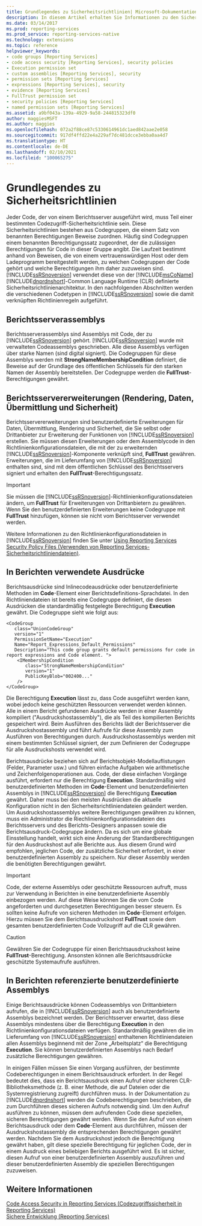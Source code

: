 ```yaml
---
title: Grundlegendes zu Sicherheitsrichtlinien| Microsoft-Dokumentation
description: In diesem Artikel erhalten Sie Informationen zu den Sicherheitsrichtlinien in den Reporting Services, die Berechtigungen für Assemblys, Erweiterungen und Berichtsausdrücken basierend auf Codegruppen angeben.
ms.date: 03/14/2017
ms.prod: reporting-services
ms.prod_service: reporting-services-native
ms.technology: extensions
ms.topic: reference
helpviewer_keywords:
- code groups [Reporting Services]
- code access security [Reporting Services], security policies
- Execution permission set
- custom assemblies [Reporting Services], security
- permission sets [Reporting Services]
- expressions [Reporting Services], security
- evidence [Reporting Services]
- FullTrust permission set
- security policies [Reporting Services]
- named permission sets [Reporting Services]
ms.assetid: a9bf043a-139a-4929-9a58-244815323df0
author: maggiesMSFT
ms.author: maggies
ms.openlocfilehash: 072a2f88ce87c5330614961dc1aed842aae2e058
ms.sourcegitcommit: 917df4ffd22e4a229af7dc481dcce3ebba0aa4d7
ms.translationtype: HT
ms.contentlocale: de-DE
ms.lasthandoff: 02/10/2021
ms.locfileid: "100065275"
---
```

# <a name="understanding-security-policies"></a>Grundlegendes zu Sicherheitsrichtlinien
  Jeder Code, der von einem Berichtsserver ausgeführt wird, muss Teil einer bestimmten Codezugriff-Sicherheitsrichtlinie sein. Diese Sicherheitsrichtlinien bestehen aus Codegruppen, die einem Satz von benannten Berechtigungen Beweise zuordnen. Häufig sind Codegruppen einem benannten Berechtigungssatz zugeordnet, der die zulässigen Berechtigungen für Code in dieser Gruppe angibt. Die Laufzeit bestimmt anhand von Beweisen, die von einem vertrauenswürdigen Host oder dem Ladeprogramm bereitgestellt werden, zu welchen Codegruppen der Code gehört und welche Berechtigungen ihm daher zuzuweisen sind. [!INCLUDE[ssRSnoversion](../../../includes/ssrsnoversion-md.md)] verwendet diese von der [!INCLUDE[msCoName](../../../includes/msconame-md.md)] [!INCLUDE[dnprdnshort](../../../includes/dnprdnshort-md.md)]-Common Language Runtime (CLR) definierte Sicherheitsrichtlinienarchitektur. In den nachfolgenden Abschnitten werden die verschiedenen Codetypen in [!INCLUDE[ssRSnoversion](../../../includes/ssrsnoversion-md.md)] sowie die damit verknüpften Richtlinienregeln aufgeführt.  
  
## <a name="report-server-assemblies"></a>Berichtsserverassemblys  
 Berichtsserverassemblys sind Assemblys mit Code, der zu [!INCLUDE[ssRSnoversion](../../../includes/ssrsnoversion-md.md)] gehört. [!INCLUDE[ssRSnoversion](../../../includes/ssrsnoversion-md.md)] wurde mit verwalteten Codeassemblys geschrieben. Alle diese Assemblys verfügen über starke Namen (sind digital signiert). Die Codegruppen für diese Assemblys werden mit **StrongNameMembershipCondition** definiert, die Beweise auf der Grundlage des öffentlichen Schlüssels für den starken Namen der Assembly bereitstellen. Der Codegruppe werden die **FullTrust**-Berechtigungen gewährt.  
  
## <a name="report-server-extensions-rendering-data-delivery-and-security"></a>Berichtsservererweiterungen (Rendering, Daten, Übermittlung und Sicherheit)  
 Berichtsservererweiterungen sind benutzerdefinierte Erweiterungen für Daten, Übermittlung, Rendering und Sicherheit, die Sie selbst oder Drittanbieter zur Erweiterung der Funktionen von [!INCLUDE[ssRSnoversion](../../../includes/ssrsnoversion-md.md)] erstellen. Sie müssen diesen Erweiterungen oder dem Assemblycode in den Richtlinienkonfigurationsdateien, die mit der zu erweiternden [!INCLUDE[ssRSnoversion](../../../includes/ssrsnoversion-md.md)]-Komponente verknüpft sind, **FullTrust** gewähren. Erweiterungen, die im Lieferumfang von [!INCLUDE[ssRSnoversion](../../../includes/ssrsnoversion-md.md)] enthalten sind, sind mit dem öffentlichen Schlüssel des Berichtsservers signiert und erhalten den **FullTrust**-Berechtigungssatz.  
  
> [!IMPORTANT]  
>  Sie müssen die [!INCLUDE[ssRSnoversion](../../../includes/ssrsnoversion-md.md)]-Richtlinienkonfigurationsdateien ändern, um **FullTrust** für Erweiterungen von Drittanbietern zu gewähren. Wenn Sie den benutzerdefinierten Erweiterungen keine Codegruppe mit **FullTrust** hinzufügen, können sie nicht vom Berichtsserver verwendet werden.  
  
 Weitere Informationen zu den Richtlinienkonfigurationsdateien in [!INCLUDE[ssRSnoversion](../../../includes/ssrsnoversion-md.md)] finden Sie unter [Using Reporting Services Security Policy Files (Verwenden von Reporting Services-Sicherheitsrichtliniendateien)](../../../reporting-services/extensions/secure-development/using-reporting-services-security-policy-files.md).  
  
## <a name="expressions-used-in-reports"></a>In Berichten verwendete Ausdrücke  
 Berichtsausdrücke sind Inlinecodeausdrücke oder benutzerdefinierte Methoden im **Code**-Element einer Berichtsdefinitions-Sprachdatei. In den Richtliniendateien ist bereits eine Codegruppe definiert, die diesen Ausdrücken die standardmäßig festgelegte Berechtigung **Execution** gewährt. Die Codegruppe sieht wie folgt aus:  
  
```  
<CodeGroup  
   class="UnionCodeGroup"  
   version="1"  
   PermissionSetName="Execution"  
   Name="Report_Expressions_Default_Permissions"  
   Description="This code group grants default permissions for code in report expressions and Code element. ">  
    <IMembershipCondition  
       class="StrongNameMembershipCondition"  
       version="1"  
       PublicKeyBlob="002400..."  
    />  
</CodeGroup>  
```  
  
 Die Berechtigung **Execution** lässt zu, dass Code ausgeführt werden kann, wobei jedoch keine geschützten Ressourcen verwendet werden können. Alle in einem Bericht gefundenen Ausdrücke werden in einer Assembly kompiliert ("Ausdruckshostassembly"), die als Teil des kompilierten Berichts gespeichert wird. Beim Ausführen des Berichts lädt der Berichtsserver die Ausdruckshostassembly und führt Aufrufe für diese Assembly zum Ausführen von Berechtigungen durch. Ausdruckshostassemblys werden mit einem bestimmten Schlüssel signiert, der zum Definieren der Codegruppe für alle Ausdruckshosts verwendet wird.  
  
 Berichtsausdrücke beziehen sich auf Berichtsobjekt-Modellauflistungen (Felder, Parameter usw.) und führen einfache Aufgaben wie arithmetische und Zeichenfolgenoperationen aus. Code, der diese einfachen Vorgänge ausführt, erfordert nur die Berechtigung **Execution**. Standardmäßig wird benutzerdefinierten Methoden im **Code**-Element und benutzerdefinierten Assemblys in [!INCLUDE[ssRSnoversion](../../../includes/ssrsnoversion-md.md)] die Berechtigung **Execution** gewährt. Daher muss bei den meisten Ausdrücken die aktuelle Konfiguration nicht in den Sicherheitsrichtliniendateien geändert werden. Um Ausdruckshostassemblys weitere Berechtigungen gewähren zu können, muss ein Administrator die Riechlinienkonfigurationsdateien des Berichtsservers und des Berichts-Designers anpassen sowie die Berichtsausdruck-Codegruppe ändern. Da es sich um eine globale Einsstellung handelt, wirkt sich eine Änderung der Standardberechtigungen für den Ausdruckshost auf alle Berichte aus. Aus diesem Grund wird empfohlen, jeglichen Code, der zusätzliche Sicherheit erfordert, in einer benutzerdefinierten Assembly zu speichern. Nur dieser Assembly werden die benötigten Berechtigungen gewährt.  
  
> [!IMPORTANT]  
>  Code, der externe Assemblys oder geschützte Ressourcen aufruft, muss zur Verwendung in Berichten in eine benutzerdefinierte Assembly einbezogen werden. Auf diese Weise können Sie die vom Code angeforderten und durchgesetzten Berechtigungen besser steuern. Es sollten keine Aufrufe von sicheren Methoden im **Code**-Element erfolgen. Hierzu müssen Sie dem Berichtsausdruckshost **FullTrust** sowie dem gesamten benutzerdefinierten Code Vollzugriff auf die CLR gewähren.  
  
> [!CAUTION]  
>  Gewähren Sie der Codegruppe für einen Berichtsausdruckshost keine **FullTrust**-Berechtigung. Ansonsten können alle Berichtsausdrücke geschützte Systemaufrufe ausführen.  
  
## <a name="custom-assemblies-referenced-in-reports"></a>In Berichten referenzierte benutzerdefinierte Assemblys  
 Einige Berichtsausdrücke können Codeassemblys von Drittanbietern aufrufen, die in [!INCLUDE[ssRSnoversion](../../../includes/ssrsnoversion-md.md)] auch als benutzerdefinierte Assemblys bezeichnet werden. Der Berichtsserver erwartet, dass diese Assemblys mindestens über die Berechtigung **Execution** in den Richtlinienkonfigurationsdateien verfügen. Standardmäßig gewähren die im Lieferumfang von [!INCLUDE[ssRSnoversion](../../../includes/ssrsnoversion-md.md)] enthaltenen Richtliniendateien allen Assemblys beginnend mit der Zone „Arbeitsplatz“ die Berechtigung **Execution**. Sie können benutzerdefinierten Assemblys nach Bedarf zusätzliche Berechtigungen gewähren.  
  
 In einigen Fällen müssen Sie einen Vorgang ausführen, der bestimmte Codeberechtigungen in einem Berichtsausdruck erfordert. In der Regel bedeutet dies, dass ein Berichtsausdruck einen Aufruf einer sicheren CLR-Bibliotheksmethode (z. B. einer Methode, die auf Dateien oder die Systemregistrierung zugreift) durchführen muss. In der Dokumentation zu [!INCLUDE[dnprdnshort](../../../includes/dnprdnshort-md.md)] werden die Codeberechtigungen beschrieben, die zum Durchführen dieses sicheren Aufrufs notwendig sind. Um den Aufruf ausführen zu können, müssen dem aufrufenden Code diese speziellen, sicheren Berechtigungen gewährt werden. Wenn Sie den Aufruf von einem Berichtsausdruck oder dem **Code**-Element aus durchführen, müssen der Ausdruckshostassembly die entsprechenden Berechtigungen gewährt werden. Nachdem Sie dem Ausdruckshost jedoch die Berechtigung gewährt haben, gilt diese spezielle Berechtigung für jeglichen Code, der in einem Ausdruck eines beliebigen Berichts ausgeführt wird. Es ist sicher, diesen Aufruf von einer benutzerdefinierten Assembly auszuführen und dieser benutzerdefinierten Assembly die speziellen Berechtigungen zuzuweisen.  
  
## <a name="see-also"></a>Weitere Informationen  
 [Code Access Security in Reporting Services (Codezugriffssicherheit in Reporting Services)](../../../reporting-services/extensions/secure-development/code-access-security-in-reporting-services.md)   
 [Sichere Entwicklung (Reporting Services)](../../../reporting-services/extensions/secure-development/secure-development-reporting-services.md)  
  
  
